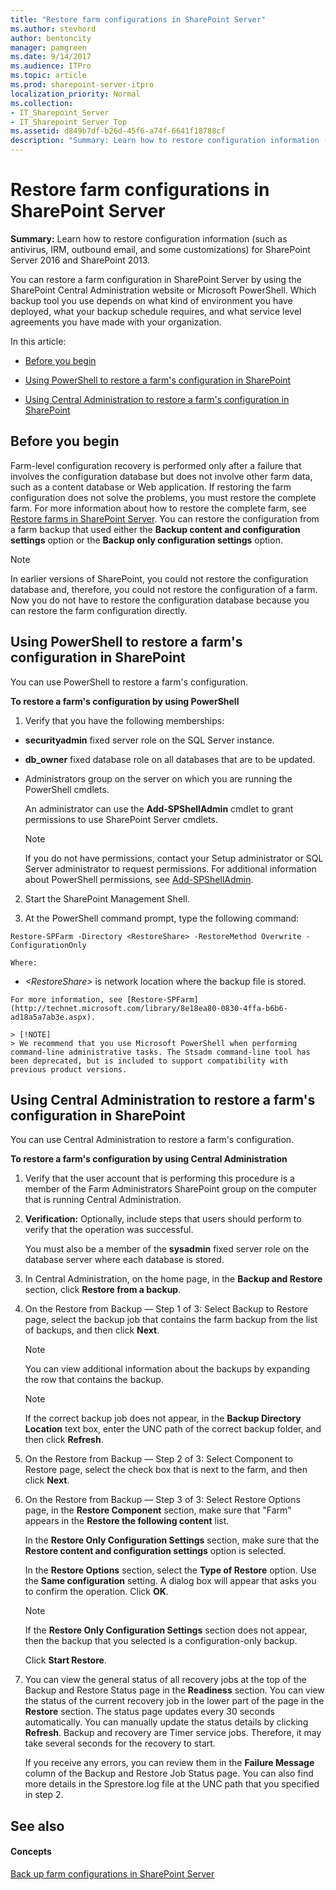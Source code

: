 ```yaml
---
title: "Restore farm configurations in SharePoint Server"
ms.author: stevhord
author: bentoncity
manager: pamgreen
ms.date: 9/14/2017
ms.audience: ITPro
ms.topic: article
ms.prod: sharepoint-server-itpro
localization_priority: Normal
ms.collection:
- IT_Sharepoint_Server
- IT_Sharepoint_Server_Top
ms.assetid: d849b7df-b26d-45f6-a74f-6641f18788cf
description: "Summary: Learn how to restore configuration information (such as antivirus, IRM, outbound email, and some customizations) for SharePoint Server 2016 and SharePoint 2013."
---
```


# Restore farm configurations in SharePoint Server

 **Summary:** Learn how to restore configuration information (such as antivirus, IRM, outbound email, and some customizations) for SharePoint Server 2016 and SharePoint 2013. 
  
You can restore a farm configuration in SharePoint Server by using the SharePoint Central Administration website or Microsoft PowerShell. Which backup tool you use depends on what kind of environment you have deployed, what your backup schedule requires, and what service level agreements you have made with your organization.
  
In this article:
  
- [Before you begin](#begin)
    
- [Using PowerShell to restore a farm's configuration in SharePoint](#proc1)
    
- [Using Central Administration to restore a farm's configuration in SharePoint](#proc2)
    
## Before you begin
<a name="begin"> </a>

Farm-level configuration recovery is performed only after a failure that involves the configuration database but does not involve other farm data, such as a content database or Web application. If restoring the farm configuration does not solve the problems, you must restore the complete farm. For more information about how to restore the complete farm, see [Restore farms in SharePoint Server](restore-a-farm.md). You can restore the configuration from a farm backup that used either the **Backup content and configuration settings** option or the **Backup only configuration settings** option. 
  
> [!NOTE]
> In earlier versions of SharePoint, you could not restore the configuration database and, therefore, you could not restore the configuration of a farm. Now you do not have to restore the configuration database because you can restore the farm configuration directly. 
  
## Using PowerShell to restore a farm's configuration in SharePoint
<a name="proc1"> </a>

You can use PowerShell to restore a farm's configuration.
  
 **To restore a farm's configuration by using PowerShell**
  
1. Verify that you have the following memberships:
    
  - **securityadmin** fixed server role on the SQL Server instance. 
    
  - **db_owner** fixed database role on all databases that are to be updated. 
    
  - Administrators group on the server on which you are running the PowerShell cmdlets.
    
    An administrator can use the **Add-SPShellAdmin** cmdlet to grant permissions to use SharePoint Server cmdlets. 
    
    > [!NOTE]
    > If you do not have permissions, contact your Setup administrator or SQL Server administrator to request permissions. For additional information about PowerShell permissions, see [Add-SPShellAdmin](http://technet.microsoft.com/library/2ddfad84-7ca8-409e-878b-d09cb35ed4aa.aspx). 
  
2. Start the SharePoint Management Shell.
    
3. At the PowerShell command prompt, type the following command:
    
  ```
  Restore-SPFarm -Directory <RestoreShare> -RestoreMethod Overwrite -ConfigurationOnly
  ```

    Where:
    
  -  _\<RestoreShare\>_ is network location where the backup file is stored. 
    
    For more information, see [Restore-SPFarm](http://technet.microsoft.com/library/8e18ea80-0830-4ffa-b6b6-ad18a5a7ab3e.aspx). 
    
    > [!NOTE]
    > We recommend that you use Microsoft PowerShell when performing command-line administrative tasks. The Stsadm command-line tool has been deprecated, but is included to support compatibility with previous product versions. 
  
## Using Central Administration to restore a farm's configuration in SharePoint
<a name="proc2"> </a>

You can use Central Administration to restore a farm's configuration.
  
 **To restore a farm's configuration by using Central Administration**
  
1. Verify that the user account that is performing this procedure is a member of the Farm Administrators SharePoint group on the computer that is running Central Administration.
    
2. **Verification:** Optionally, include steps that users should perform to verify that the operation was successful. 
    
    You must also be a member of the **sysadmin** fixed server role on the database server where each database is stored. 
    
3. In Central Administration, on the home page, in the **Backup and Restore** section, click **Restore from a backup**.
    
4. On the Restore from Backup — Step 1 of 3: Select Backup to Restore page, select the backup job that contains the farm backup from the list of backups, and then click **Next**.
    
    > [!NOTE]
    > You can view additional information about the backups by expanding the row that contains the backup. 
  
    > [!NOTE]
    > If the correct backup job does not appear, in the **Backup Directory Location** text box, enter the UNC path of the correct backup folder, and then click **Refresh**. 
  
5. On the Restore from Backup — Step 2 of 3: Select Component to Restore page, select the check box that is next to the farm, and then click **Next**.
    
6. On the Restore from Backup — Step 3 of 3: Select Restore Options page, in the **Restore Component** section, make sure that "Farm" appears in the **Restore the following content** list. 
    
    In the **Restore Only Configuration Settings** section, make sure that the **Restore content and configuration settings** option is selected. 
    
    In the **Restore Options** section, select the **Type of Restore** option. Use the **Same configuration** setting. A dialog box will appear that asks you to confirm the operation. Click **OK**.
    
    > [!NOTE]
    > If the **Restore Only Configuration Settings** section does not appear, then the backup that you selected is a configuration-only backup. 
  
    Click **Start Restore**.
    
7. You can view the general status of all recovery jobs at the top of the Backup and Restore Status page in the **Readiness** section. You can view the status of the current recovery job in the lower part of the page in the **Restore** section. The status page updates every 30 seconds automatically. You can manually update the status details by clicking **Refresh**. Backup and recovery are Timer service jobs. Therefore, it may take several seconds for the recovery to start.
    
    If you receive any errors, you can review them in the **Failure Message** column of the Backup and Restore Job Status page. You can also find more details in the Sprestore.log file at the UNC path that you specified in step 2. 
    
## See also
<a name="proc2"> </a>

#### Concepts

[Back up farm configurations in SharePoint Server](back-up-a-farm-configuration.md)

